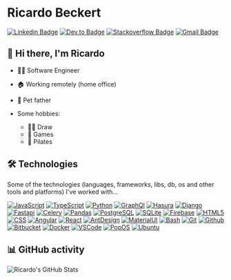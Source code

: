 # Ricardo Beckert
[![Linkedin Badge](https://img.shields.io/badge/-Linkedin-blue?style=flat-square&logo=Linkedin&logoColor=white&link=https://br.linkedin.com/in/ricardo-beckert/)](https://br.linkedin.com/in/ricardo-beckert/)
[![Dev.to Badge](https://img.shields.io/badge/-Dev.to-black?style=flat-square&logo=Dev.to&logoColor=white&link=https://dev.to/ricardobz)](https://dev.to/ricardobz)
[![Stackoverflow Badge](https://img.shields.io/badge/-Stackoverflow-4CA143?style=flat-square&logo=Stackoverflow&logoColor=white&link=https://stackoverflow.com/users/11786651)](https://stackoverflow.com/users/11786651)
[![Gmail Badge](https://img.shields.io/badge/-beckert.ricardo@gmail.com-c14438?style=flat-square&logo=Gmail&logoColor=white&link=mailto:beckert.ricardo@gmail.com)](mailto:beckert.ricardo@gmail.com)

## 📛 Hi there, I'm Ricardo

- 🧑‍💻 Software Engineer
- 🏠 Working remotely (home office)
- 🐾 Pet father

- Some hobbies:
  - 🧑‍🎨 Draw
  - 👾 Games
  - 🧘 Pilates

## 🛠️ Technologies

Some of the technologies (languages, frameworks, libs, db, os and other tools and platforms) I've worked with...


[![JavaScript](https://img.shields.io/badge/JavaScript-323330?style=for-the-badge&logo=javascript&logoColor=F7DF1E&style=flat)](https://www.javascript.com/)
[![TypeScript](https://img.shields.io/badge/-TypeScript-3178C6?logo=typescript&logoColor=white&style=flat)](https://www.typescriptlang.org/)
[![Python](https://img.shields.io/badge/Python-FFD43B?style=for-the-badge&logo=python&logoColor=blue&style=flat)](https://www.python.org/)
[![GraphQl](https://img.shields.io/badge/-GraphQL-E10098?logo=graphql&logoColor=white&style=flat)](https://graphql.org/)
[![Hasura](https://img.shields.io/badge/-Hasura-1EB4D4?logo=hasura&logoColor=white&style=flat)](https://hasura.io/)
[![Django](https://img.shields.io/badge/Django-092E20?style=for-the-badge&logo=django&logoColor=green&style=flat)](https://www.djangoproject.com/)
[![Fastapi](https://img.shields.io/badge/Fastapi-109989?style=for-the-badge&logo=FASTAPI&logoColor=white&style=flat)](https://fastapi.tiangolo.com/)
[![Celery](https://img.shields.io/badge/celery-%2337814A.svg?&style=for-the-badge&logo=celery&logoColor=white&style=flat)](https://docs.celeryq.dev/)
[![Pandas](https://img.shields.io/badge/Pandas-2C2D72?style=for-the-badge&logo=pandas&logoColor=white&style=flat)](https://pandas.pydata.org/)
[![PostgreSQL](https://img.shields.io/badge/-PostgreSQL-4169E1?logo=postgresql&logoColor=white&style=flat)](https://www.postgresql.org/)
[![SQLite](https://img.shields.io/badge/SQLite-07405E?style=for-the-badge&logo=sqlite&logoColor=white&style=flat)](https://www.sqlite.org/index.html)
[![Firebase](https://img.shields.io/badge/Firebase-ffca28?style=for-the-badge&logo=firebase&logoColor=black&style=flat)](https://firebase.google.com/)
[![HTML5](https://img.shields.io/badge/-HTML5-E34F26?logo=HTML5&logoColor=white&style=flat)](https://developer.mozilla.org/en-US/docs/Glossary/HTML5)
[![CSS](https://img.shields.io/badge/-CSS3-1572B6?logo=css3&logoColor=white&style=flat)](https://developer.mozilla.org/en-US/docs/Web/CSS)
[![Angular](https://img.shields.io/badge/Angular-DD0031?style=for-the-badge&logo=angular&logoColor=white&style=flat)](https://angular.io/)
[![React](https://img.shields.io/badge/-React-61DAFB?logo=react&logoColor=white&style=flat)](https://reactjs.org/)
[![AntDesign](https://img.shields.io/badge/Ant%20Design-1890FF?style=for-the-badge&logo=antdesign&logoColor=white&style=flat)](https://ant.design/)
[![MaterialUI](https://img.shields.io/badge/Material%20UI-007FFF?style=for-the-badge&logo=mui&logoColor=white&style=flat)](https://mui.com/)
[![Bash](https://img.shields.io/badge/-Bash-4EAA25?logo=gnubash&logoColor=black&style=flat)](https://tiswww.case.edu/php/chet/bash/bashtop.html)
[![Git](https://img.shields.io/badge/-Git-F05032?logo=git&logoColor=white&style=flat)](https://git-scm.com/)
[![Github](https://img.shields.io/badge/GitHub-100000?style=for-the-badge&logo=github&logoColor=white&style=flat)](https://github.com/)
[![Bitbucket](https://img.shields.io/badge/Bitbucket-0747a6?style=for-the-badge&logo=bitbucket&logoColor=white&style=flat)](https://bitbucket.org/)
[![Docker](https://img.shields.io/badge/Docker-2CA5E0?style=for-the-badge&logo=docker&logoColor=white&style=flat)](https://www.docker.com/)
[![VSCode](https://img.shields.io/badge/VSCode-0078D4?style=for-the-badge&logo=visual%20studio%20code&logoColor=white&style=flat)](https://code.visualstudio.com/)
[![PopOS](https://img.shields.io/badge/Pop!_OS-48B9C7?style=for-the-badge&logo=Pop!_OS&logoColor=black&style=flat)](https://pop.system76.com/)
[![Ubuntu](https://img.shields.io/badge/Ubuntu-E95420?style=for-the-badge&logo=ubuntu&logoColor=white&style=flat)](https://ubuntu.com/)



## 📊 GitHub activity

![Ricardo's GitHub Stats](https://github-profile-summary-cards.vercel.app/api/cards/profile-details?username=ricardobz&theme=github)

<!--
**ricardobz/ricardobz** is a ✨ _special_ ✨ repository because its `README.md` (this file) appears on your GitHub profile.

Here are some ideas to get you started:

- 🔭 I’m currently working on ...
- 🌱 I’m currently learning ...
- 👯 I’m looking to collaborate on ...
- 🤔 I’m looking for help with ...
- 💬 Ask me about ...
- 📫 How to reach me: ...
- 😄 Pronouns: ...
- ⚡ Fun fact: ...
-->
